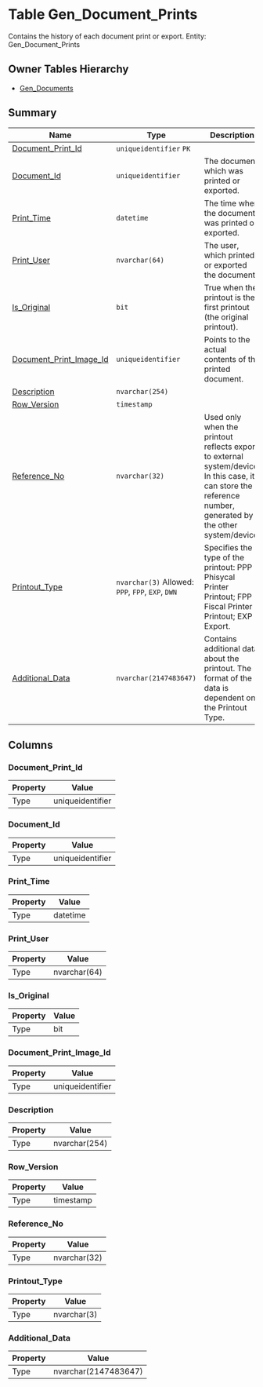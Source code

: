 # Table Gen_Document_Prints

Contains the history of each document print or export. Entity: Gen_Document_Prints

## Owner Tables Hierarchy

* [Gen_Documents](Gen_Documents.md)

## Summary

| Name | Type | Description |
| - | - | --- |
|[Document_Print_Id](#document_print_id)|`uniqueidentifier` `PK`||
|[Document_Id](#document_id)|`uniqueidentifier` |The document which was printed or exported.|
|[Print_Time](#print_time)|`datetime` |The time when the document was printed or exported.|
|[Print_User](#print_user)|`nvarchar(64)` |The user, which printed or exported the document.|
|[Is_Original](#is_original)|`bit` |True when the printout is the first printout (the original printout).|
|[Document_Print_Image_Id](#document_print_image_id)|`uniqueidentifier` |Points to the actual contents of the printed document.|
|[Description](#description)|`nvarchar(254)` ||
|[Row_Version](#row_version)|`timestamp` ||
|[Reference_No](#reference_no)|`nvarchar(32)` |Used only when the printout reflects export to external system/device. In this case, it can store the reference number, generated by the other system/device.|
|[Printout_Type](#printout_type)|`nvarchar(3)` Allowed: `PPP`, `FPP`, `EXP`, `DWN`|Specifies the type of the printout: PPP - Phisycal Printer Printout; FPP - Fiscal Printer Printout; EXP - Export.|
|[Additional_Data](#additional_data)|`nvarchar(2147483647)` |Contains additional data about the printout. The format of the data is dependent on the Printout Type.|

## Columns

### Document_Print_Id

| Property | Value |
| - | - |
|Type|uniqueidentifier|

### Document_Id

| Property | Value |
| - | - |
|Type|uniqueidentifier|

### Print_Time

| Property | Value |
| - | - |
|Type|datetime|

### Print_User

| Property | Value |
| - | - |
|Type|nvarchar(64)|

### Is_Original

| Property | Value |
| - | - |
|Type|bit|

### Document_Print_Image_Id

| Property | Value |
| - | - |
|Type|uniqueidentifier|

### Description

| Property | Value |
| - | - |
|Type|nvarchar(254)|

### Row_Version

| Property | Value |
| - | - |
|Type|timestamp|

### Reference_No

| Property | Value |
| - | - |
|Type|nvarchar(32)|

### Printout_Type

| Property | Value |
| - | - |
|Type|nvarchar(3)|

### Additional_Data

| Property | Value |
| - | - |
|Type|nvarchar(2147483647)|


